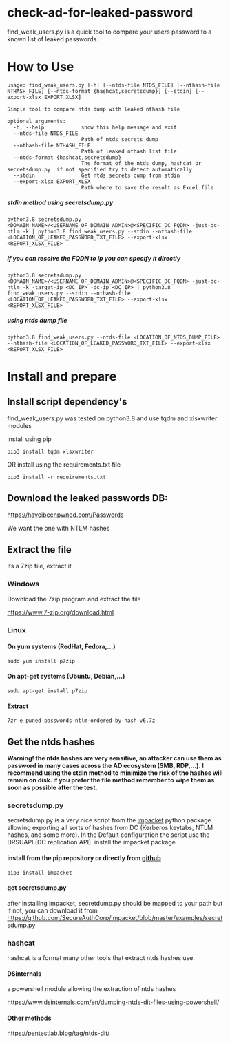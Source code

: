 # check-ad-for-leaked-password
find_weak_users.py is a quick tool to compare your users password to a known list of leaked passwords.
# How to Use
```
usage: find_weak_users.py [-h] [--ntds-file NTDS_FILE] [--nthash-file NTHASH_FILE] [--ntds-format {hashcat,secretsdump}] [--stdin] [--export-xlsx EXPORT_XLSX]

Simple tool to compare ntds dump with leaked nthash file

optional arguments:
  -h, --help            show this help message and exit
  --ntds-file NTDS_FILE
                        Path of ntds secrets dump
  --nthash-file NTHASH_FILE
                        Path of leaked nthash list file
  --ntds-format {hashcat,secretsdump}
                        The format of the ntds dump, hashcat or secretsdump.py. if not specified try to detect automatically
  --stdin               Get ntds secrets dump from stdin
  --export-xlsx EXPORT_XLSX
                        Path where to save the result as Excel file
```
##### stdin method using secretsdump.py

`python3.8 secretsdump.py <DOMAIN_NAME>/<USERNAME_OF_DOMAIN_ADMIN>@<SPECIFIC_DC_FQDN> -just-dc-ntlm -k | python3.8 find_weak_users.py --stdin --nthash-file <LOCATION_OF_LEAKED_PASSWORD_TXT_FILE> --export-xlsx <REPORT_XLSX_FILE>`

##### if you can resolve the FQDN to ip you can specify it directly

`python3.8 secretsdump.py <DOMAIN_NAME>/<USERNAME_OF_DOMAIN_ADMIN>@<SPECIFIC_DC_FQDN> -just-dc-ntlm -k -target-ip <DC_IP> -dc-ip <DC_IP> | python3.8 find_weak_users.py --stdin --nthash-file <LOCATION_OF_LEAKED_PASSWORD_TXT_FILE> --export-xlsx <REPORT_XLSX_FILE>`

##### using ntds dump file

`python3.8 find_weak_users.py --ntds-file <LOCATION_OF_NTDS_DUMP_FILE> --nthash-file <LOCATION_OF_LEAKED_PASSWORD_TXT_FILE> --export-xlsx <REPORT_XLSX_FILE>`

# Install and prepare
## Install script dependency's

find_weak_users.py was tested on python3.8 and use tqdm and xlsxwriter modules

install using pip

`pip3 install tqdm xlsxwriter`

OR install using the requirements.txt file

`pip3 install -r requirements.txt`

## Download the leaked passwords DB:

https://haveibeenpwned.com/Passwords

We want the one with NTLM hashes
## Extract the file

Its a 7zip file, extract it
### Windows

Download the 7zip program and extract the file

https://www.7-zip.org/download.html
### Linux
#### On yum systems (RedHat, Fedora,…)
`sudo yum install p7zip`
#### On apt-get systems (Ubuntu, Debian,…)
`sudo apt-get install p7zip`
#### Extract
`7zr e pwned-passwords-ntlm-ordered-by-hash-v6.7z`
## Get the ntds hashes

**Warning! the ntds hashes are very sensitive, an attacker can use them as password in many cases across the AD ecosystem (SMB, RDP,…). I recommend using the stdin method to minimize the risk of the hashes will remain on disk. if you prefer the file method remember to wipe them as soon as possible after the test.**
### secretsdump.py

secretsdump.py is a very nice script from the [impacket](https://github.com/SecureAuthCorp/impacket/) python package allowing exporting all sorts of hashes from DC (Kerberos keytabs, NTLM hashes, and some more). In the Default configuration the script use the DRSUAPI (DC replication API).
install the impacket package

#### install from the pip repository or directly from [github](https://github.com/SecureAuthCorp/impacket/)
`pip3 install impacket`
#### get secretsdump.py

after installing impacket, secretdump.py should be mapped to your path but if not, you can download it from https://github.com/SecureAuthCorp/impacket/blob/master/examples/secretsdump.py
### hashcat

hashcat is a format many other tools that extract ntds hashes use.
#### DSinternals

a powershell module allowing the extraction of ntds hashes

https://www.dsinternals.com/en/dumping-ntds-dit-files-using-powershell/
#### Other methods

https://pentestlab.blog/tag/ntds-dit/

